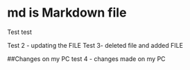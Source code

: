 # md is Markdown file

Test test

Test 2 - updating the FILE
Test 3- deleted file and added FILE

##Changes on my PC
test 4 - changes made on my PC

